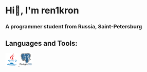 <!--
**ren1kron/ren1kron** is a ✨ _special_ ✨ repository because its `README.md` (this file) appears on your GitHub profile.

Here are some ideas to get you started:

- 🔭 I’m currently working on ...
- 🌱 I’m currently learning ...
- 👯 I’m looking to collaborate on ...
- 🤔 I’m looking for help with ...
- 💬 Ask me about ...
- 📫 How to reach me: ...
- 😄 Pronouns: ...
- ⚡ Fun fact: ...
-->

# Hi👋, I'm ren1kron
### A programmer student from Russia, Saint-Petersburg

## Languages and Tools:



<!--
- 🧑‍🎓 Я учусь в **Университете ИТМО**

- 🌱 Я в процессе изучения 

- 🔭 Сейчас я работаю над гайдом, который поможет первокурсникам с лабами по проге
-->




<!--
<h3 align="left">Connect with me:</h3>
<p align="left">
<a href="https://www.leetcode.com/ren1kron" target="blank"><img align="center" src="https://raw.githubusercontent.com/rahuldkjain/github-profile-readme-generator/master/src/images/icons/Social/leet-code.svg" alt="ren1kron" height="30" width="40" /></a> <a href="">
</p>


  
 



<h3 align="left">Languages and Tools:</h3>

-->
<!--

<p align="left"> <!--<a href="https://www.gnu.org/software/bash/" target="_blank" rel="noreferrer"> <img src="https://www.vectorlogo.zone/logos/gnu_bash/gnu_bash-icon.svg" alt="bash" width="40" height="40"/> </a> --> <a href="https://www.java.com" target="_blank" rel="noreferrer"> <img src="https://raw.githubusercontent.com/devicons/devicon/master/icons/java/java-original.svg" alt="java" width="40" height="40"/> </a> <a href="https://www.postgresql.org" target="_blank" rel="noreferrer"> <img src="https://raw.githubusercontent.com/devicons/devicon/master/icons/postgresql/postgresql-original-wordmark.svg" alt="postgresql" width="40" height="40"/> </a> </p> 

<!--

<p><img align="left" src="https://github-readme-stats.vercel.app/api/top-langs?username=ren1kron&show_icons=true&locale=en&layout=compact" alt="ren1kron" /></p>

<p>&nbsp;<img align="center" src="https://github-readme-stats.vercel.app/api?username=ren1kron&show_icons=true&locale=en" alt="ren1kron" /></p>

<p><img align="center" src="https://github-readme-streak-stats.herokuapp.com/?user=ren1kron&" alt="ren1kron" /></p>




